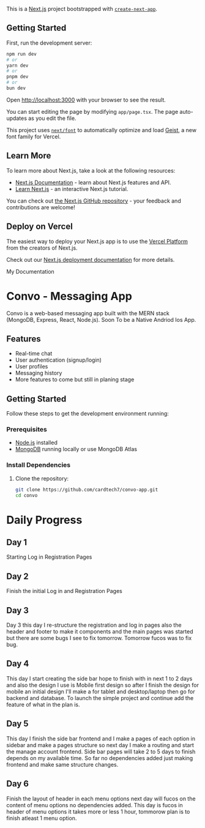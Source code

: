 This is a [Next.js](https://nextjs.org) project bootstrapped with [`create-next-app`](https://nextjs.org/docs/app/api-reference/cli/create-next-app).

## Getting Started

First, run the development server:

```bash
npm run dev
# or
yarn dev
# or
pnpm dev
# or
bun dev
```

Open [http://localhost:3000](http://localhost:3000) with your browser to see the result.

You can start editing the page by modifying `app/page.tsx`. The page auto-updates as you edit the file.

This project uses [`next/font`](https://nextjs.org/docs/app/building-your-application/optimizing/fonts) to automatically optimize and load [Geist](https://vercel.com/font), a new font family for Vercel.

## Learn More

To learn more about Next.js, take a look at the following resources:

- [Next.js Documentation](https://nextjs.org/docs) - learn about Next.js features and API.
- [Learn Next.js](https://nextjs.org/learn) - an interactive Next.js tutorial.

You can check out [the Next.js GitHub repository](https://github.com/vercel/next.js) - your feedback and contributions are welcome!

## Deploy on Vercel

The easiest way to deploy your Next.js app is to use the [Vercel Platform](https://vercel.com/new?utm_medium=default-template&filter=next.js&utm_source=create-next-app&utm_campaign=create-next-app-readme) from the creators of Next.js.

Check out our [Next.js deployment documentation](https://nextjs.org/docs/app/building-your-application/deploying) for more details.


My Documentation
# Convo - Messaging App

Convo is a web-based messaging app built with the MERN stack (MongoDB, Express, React, Node.js).
Soon To be a Native Andriod Ios App.

## Features
- Real-time chat
- User authentication (signup/login)
- User profiles
- Messaging history
- More features to come but still in planing stage

## Getting Started

Follow these steps to get the development environment running:

### Prerequisites
- [Node.js](https://nodejs.org/) installed
- [MongoDB](https://www.mongodb.com/) running locally or use MongoDB Atlas

### Install Dependencies
1. Clone the repository:
   ```bash
   git clone https://github.com/cardtech7/convo-app.git
   cd convo

# Daily Progress
## Day 1
Starting Log in Registration Pages

## Day 2 
Finish the initial Log in and Registration Pages

## Day 3
Day 3 this day I re-structure the registration and log in pages also the header and footer to make it components and the main pages was started but there are some bugs I see to fix tomorrow. Tomorrow fucos was to fix bug.

## Day 4 
This day I start creating the side bar hope to finish with in next 1 to 2 days and also the design I use is Mobile first design so after I finish the design for mobile an initial design I'll make a for tablet and desktop/laptop then go for backend and database. To launch the simple project and continue add the feature of what in the plan is.

## Day 5 
This day I finish the side bar frontend and I make a pages of each option in sidebar and make a pages structure so next day I make a routing and start the manage account frontend. Side bar pages will take 2 to 5 days to finish depends on my available time. So far no dependencies added just making frontend and make same structure changes.

## Day 6
Finish the layout of header in each menu options next day will fucos on the content of menu options no dependencies added. This day is fucos in header of menu options it takes more or less 1 hour, tommorow plan is to finish atleast 1 menu option.